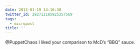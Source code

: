 ```yaml
---
date: 2013-01-19 14:16:38
twitter_id: 292712185925357569
tags:
  - micropost
title: ''
---
```


@PuppetChaos I liked your comparison to McD’s “BBQ” sauce.
